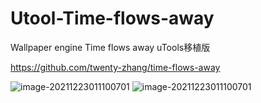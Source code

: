 # Utool-Time-flows-away
Wallpaper engine Time flows away uTools移植版

https://github.com/twenty-zhang/time-flows-away

![image-20211223011100701](https://cdn.jsdelivr.net/gh/Dwsy/jsdelivr_cdn/blog/img/2021/image-20211223011003069.png)
![image-20211223011100701](https://cdn.jsdelivr.net/gh/Dwsy/jsdelivr_cdn/blog/img/2021/image-20211223011100701.png)
